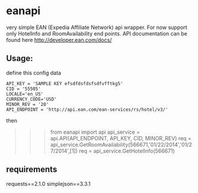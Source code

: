 eanapi
======

very simple EAN (Expedia Affiliate Network)  api wrapper. For now support only HotelInfo and RoomAvailability end points. API documentation can be found here http://developer.ean.com/docs/

Usage:
-------

define this config data 

    API_KEY = 'SAMPLE KEY efsdfdsfdsfsdfvfftkg5' 
    CID = '55505' 
    LOCALE='en_US' 
    CURRENCY_CODE='USD' 
    MINOR_REV = '20' 
    API_ENDPOINT = 'http://api.ean.com/ean-services/rs/hotel/v3/'

then

  >>> from eanapi import api
  >>> api_service = api.API(API_ENDPOINT, API_KEY, CID, MINOR_REV)
  >>> req = api_service.GetRoomAvailability(566671,'01/22/2014','01/27/2014',[1])
  >>> req = api_service.GetHotelInfo(566671)
  <Response >





requirements
------------

requests==2.1.0
simplejson==3.3.1
